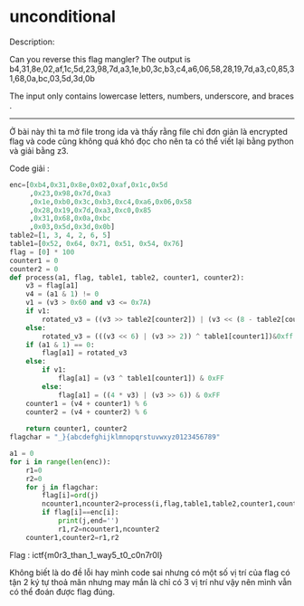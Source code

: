# unconditional 
Description:

Can you reverse this flag mangler? The output is b4,31,8e,02,af,1c,5d,23,98,7d,a3,1e,b0,3c,b3,c4,a6,06,58,28,19,7d,a3,c0,85,31,68,0a,bc,03,5d,3d,0b

The input only contains lowercase letters, numbers, underscore, and braces .

---

Ở bài này thì ta mở file trong ida và thấy rằng file chỉ đơn giản là encrypted flag và code cũng không quá khó đọc cho nên ta có thể viết lại bằng python và giải bằng z3.

Code giải :
```python
enc=[0xb4,0x31,0x8e,0x02,0xaf,0x1c,0x5d
     ,0x23,0x98,0x7d,0xa3
     ,0x1e,0xb0,0x3c,0xb3,0xc4,0xa6,0x06,0x58
     ,0x28,0x19,0x7d,0xa3,0xc0,0x85
     ,0x31,0x68,0x0a,0xbc
     ,0x03,0x5d,0x3d,0x0b]
table2=[1, 3, 4, 2, 6, 5]
table1=[0x52, 0x64, 0x71, 0x51, 0x54, 0x76]
flag = [0] * 100
counter1 = 0  
counter2 = 0  
def process(a1, flag, table1, table2, counter1, counter2):
    v3 = flag[a1]
    v4 = (a1 & 1) != 0
    v1 = (v3 > 0x60 and v3 <= 0x7A)
    if v1:
        rotated_v3 = ((v3 >> table2[counter2]) | (v3 << (8 - table2[counter2]))) & 0xFF
    else:
        rotated_v3 = (((v3 << 6) | (v3 >> 2)) ^ table1[counter1])&0xff
    if (a1 & 1) == 0:
        flag[a1] = rotated_v3
    else:
        if v1:
            flag[a1] = (v3 ^ table1[counter1]) & 0xFF
        else:
            flag[a1] = ((4 * v3) | (v3 >> 6)) & 0xFF
    counter1 = (v4 + counter1) % 6
    counter2 = (v4 + counter2) % 6
    
    return counter1, counter2
flagchar = "_}{abcdefghijklmnopqrstuvwxyz0123456789"

a1 = 0  
for i in range(len(enc)):
    r1=0
    r2=0
    for j in flagchar:
        flag[i]=ord(j)
        ncounter1,ncounter2=process(i,flag,table1,table2,counter1,counter2)
        if flag[i]==enc[i]:
            print(j,end='')
            r1,r2=ncounter1,ncounter2
    counter1,counter2=r1,r2
```

Flag : ictf{m0r3_than_1_way5_t0_c0n7r0l}

Không biết là do đề lỗi hay mình code sai nhưng có một số vị trí của flag có tận 2 ký tự thoả mãn nhưng may mắn là chỉ có 3 vị trí như vậy nên mình vẫn có thể đoán được flag đúng.
